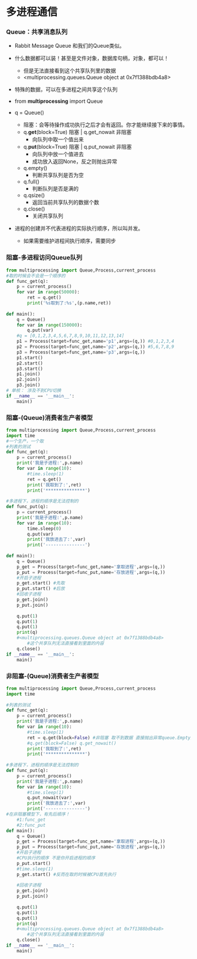 # 多进程通信
 
### Queue：共享消息队列
* Rabbit Message Queue 和我们的Queue类似。
* 什么数据都可以装！甚至是文件对象，数据库句柄，对象，都可以！
  * 但是无法直接看到这个共享队列里的数据
  * <multiprocessing.queues.Queue object at 0x7f1388bdb4a8>
* 特殊的数据，可以在多进程之间共享这个队列
* from **multiprocessing** import Queue
* q = Queue()
  * 阻塞：会等待操作成功执行之后才会有返回。你才能继续接下来的事情。
  * q.**get**(block=True) 阻塞 | q.get_nowait 非阻塞
    * 向队列中取一个值出来
  * q.**put**(block=True) 阻塞 | q.put_nowait 非阻塞
    * 向队列中放一个值进去
    * 成功放入返回None，反之则抛出异常
  * q.empty()
    * 判断共享队列是否为空
  * q.full()
    * 判断队列是否是满的
  * q.qsize()
    * 返回当前共享队列的数据个数
  * q.close()
    * 关闭共享队列
 
* 进程的创建并不代表进程的实际执行顺序，所以叫并发。
  * 如果需要维护进程间执行顺序，需要同步

### 阻塞-多进程访问Queue队列
```python
from multiprocessing import Queue,Process,current_process
#取的时候会不会是一个顺序的
def func_get(q):
    p = current_process()
    for var in range(50000):
        ret = q.get()
        print('%s取到了:%s',(p.name,ret))
         
def main():
    q = Queue()
    for var in range(150000):
        q.put(var)
    #q = [0,1,2,3,4,5,6,7,8,9,10,11,12,13,14]
    p1 = Process(target=func_get,name='p1',args=(q,)) #0,1,2,3,4
    p2 = Process(target=func_get,name='p2',args=(q,)) #5,6,7,8,9
    p3 = Process(target=func_get,name='p3',args=(q,))
    p1.start()
    p2.start()
    p3.start()
    p1.join()
    p2.join()
    p3.join()
# 单核： 涉及不到CPU切换
if __name__ == '__main__':
    main()
```

### 阻塞-(Queue)消费者生产者模型
```python
from multiprocessing import Queue,Process,current_process
import time
#一个生产，一个取
#列表的测试
def func_get(q):
    p = current_process()
    print('我是子进程:',p.name)
    for var in range(10):
        #time.sleep(1)
        ret = q.get()
        print('我取到了:',ret)
        print('***************')
 
#多进程下，进程的顺序是无法控制的
def func_put(q):
    p = current_process()
    print('我是子进程:',p.name)
    for var in range(10):
        time.sleep(0)
        q.put(var)
        print('我放进去了:',var)
        print('---------------')
 
def main():
    q = Queue()
    p_get = Process(target=func_get,name='拿取进程',args=(q,))
    p_put = Process(target=func_put,name='存放进程',args=(q,))
    #开启子进程
    p_get.start() #先取
    p_put.start() #后放
    #回收子进程
    p_get.join()
    p_put.join()
 
    q.put(1)
    q.put(1)
    q.put(1)
    print(q)
    #<multiprocessing.queues.Queue object at 0x7f1388bdb4a8>
        #这个共享队列无法直接看到里面的内容
    q.close()
if __name__ == '__main__':
    main()
```

### 非阻塞-(Queue)消费者生产者模型
```python
from multiprocessing import Queue,Process,current_process
import time
 
#列表的测试
def func_get(q):
    p = current_process()
    print('我是子进程:',p.name)
    for var in range(10):
        #time.sleep(1)
        ret = q.get(block=False) #非阻塞 取不到数据 直接抛出异常queue.Empty异常
        #q.get(block=False) q.get_nowait()
        print('我取到了:',ret)
        print('***************')
 
#多进程下，进程的顺序是无法控制的
def func_put(q):
    p = current_process()
    print('我是子进程:',p.name)
    for var in range(10):
        #time.sleep(1)
        q.put_nowait(var)
        print('我放进去了:',var)
        print('---------------')
#在非阻塞模型下，有先后顺序！
    #1:func_get
    #2:func_put
def main():
    q = Queue()
    p_get = Process(target=func_get,name='拿取进程',args=(q,))
    p_put = Process(target=func_put,name='存放进程',args=(q,))
    #开启子进程
    #CPU执行的顺序 不是你开启进程的顺序
    p_put.start()
    #time.sleep(1)
    p_get.start() #反而在取的时候被CPU首先执行
 
    #回收子进程
    p_get.join()
    p_put.join()
 
    q.put(1)
    q.put(1)
    q.put(1)
    print(q)
    #<multiprocessing.queues.Queue object at 0x7f1388bdb4a8>
        #这个共享队列无法直接看到里面的内容
    q.close()
if __name__ == '__main__':
    main()
```


 
